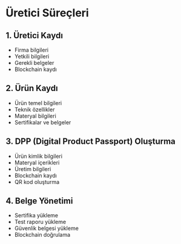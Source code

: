 # Üretici Süreçleri

## 1. Üretici Kaydı
- Firma bilgileri
- Yetkili bilgileri
- Gerekli belgeler
- Blockchain kaydı

## 2. Ürün Kaydı
- Ürün temel bilgileri
- Teknik özellikler
- Materyal bilgileri
- Sertifikalar ve belgeler

## 3. DPP (Digital Product Passport) Oluşturma
- Ürün kimlik bilgileri
- Materyal içerikleri
- Üretim bilgileri
- Blockchain kaydı
- QR kod oluşturma

## 4. Belge Yönetimi
- Sertifika yükleme
- Test raporu yükleme
- Güvenlik belgesi yükleme
- Blockchain doğrulama 